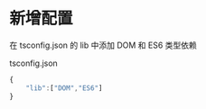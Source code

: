 
# 新增配置

在 tsconfig.json 的 lib 中添加 DOM 和 ES6 类型依赖

tsconfig.json
```js
{
    "lib":["DOM","ES6"]
}
```

